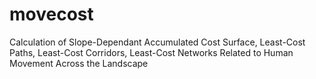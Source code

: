 # movecost
 Calculation of Slope-Dependant Accumulated Cost Surface,         Least-Cost Paths, Least-Cost Corridors, Least-Cost Networks         Related to Human Movement Across the Landscape
